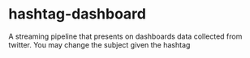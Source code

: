# hashtag-dashboard
A streaming pipeline that presents on dashboards data collected from twitter. You may change the subject given the hashtag

